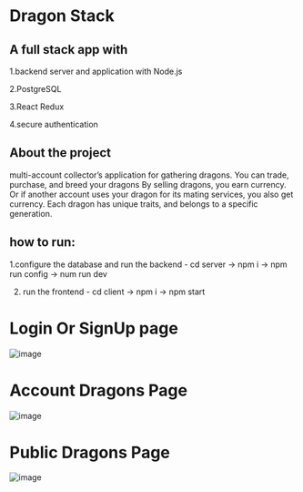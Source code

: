 # Dragon Stack

## A full stack app with 
   1.backend server and application with Node.js  
   
   2.PostgreSQL
   
   3.React Redux
   
   4.secure authentication

## About the project
multi-account collector’s application for gathering dragons.
You can trade, purchase, and breed your dragons
By selling dragons, you earn currency. 
Or if another account uses your dragon for its mating services, you also get currency.
Each dragon has unique traits, and belongs to a specific generation.


## how to run:
   1.configure the database and run the backend - cd server -> npm i -> npm run config -> num run dev

   2. run the frontend                          - cd client -> npm i -> npm start


# Login Or SignUp page
![image](https://user-images.githubusercontent.com/66212863/147926231-d16a2bd0-750f-4b56-b791-8329533adb49.png)

# Account Dragons Page
![image](https://user-images.githubusercontent.com/66212863/147926215-08e0c8ea-eed1-49e7-8c80-209fb4238f91.png)


# Public Dragons Page
![image](https://user-images.githubusercontent.com/66212863/147926289-9d512eb7-c804-4811-b611-c8649c33048d.png)
